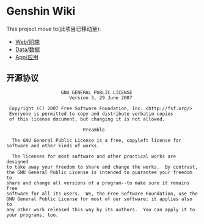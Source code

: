 # Genshin Wiki

This project move to(此项目已移动至):

* [Web/前端](https://github.com/genshin-wiki/gw-web)
* [Data/数据](https://github.com/genshin-wiki/gw-data)
* [App/应用](https://github.com/genshin-wiki/gw-app)


## 开源协议

```license
                    GNU GENERAL PUBLIC LICENSE
                       Version 3, 29 June 2007

 Copyright (C) 2007 Free Software Foundation, Inc. <http://fsf.org/>
 Everyone is permitted to copy and distribute verbatim copies
 of this license document, but changing it is not allowed.

                            Preamble

  The GNU General Public License is a free, copyleft license for
software and other kinds of works.

  The licenses for most software and other practical works are designed
to take away your freedom to share and change the works.  By contrast,
the GNU General Public License is intended to guarantee your freedom to
share and change all versions of a program--to make sure it remains free
software for all its users.  We, the Free Software Foundation, use the
GNU General Public License for most of our software; it applies also to
any other work released this way by its authors.  You can apply it to
your programs, too.
```
